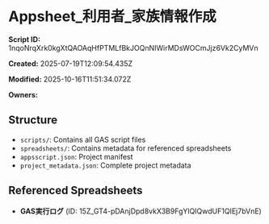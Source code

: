 # Appsheet_利用者_家族情報作成

**Script ID:** 1nqoNrqXrk0kgXtQAOAqHfPTMLfBkJOQnNIWirMDsWOCmJjz6Vk2CyMVn

**Created:** 2025-07-19T12:09:54.435Z

**Modified:** 2025-10-16T11:51:34.072Z

**Owners:** 

## Structure

- `scripts/`: Contains all GAS script files
- `spreadsheets/`: Contains metadata for referenced spreadsheets
- `appsscript.json`: Project manifest
- `project_metadata.json`: Complete project metadata

## Referenced Spreadsheets

- **GAS実行ログ** (ID: 15Z_GT4-pDAnjDpd8vkX3B9FgYlQIQwdUF1QIEj7bVnE)
